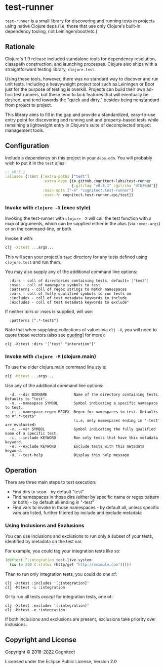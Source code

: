 # test-runner

`test-runner` is a small library for discovering and running tests in
projects using native Clojure deps (i.e, those that use only Clojure's
built-in dependency tooling, not Leiningen/boot/etc.)

## Rationale

Clojure's 1.9 release included standalone tools for dependency
resolution, classpath construction, and launching processes. Clojure
also ships with a straightforward testing library, `clojure.test`.

Using these tools, however, there was no standard way to
discover and run unit tests. Including a heavyweight project tool such
as Leiningen or Boot just for the purpose of testing is
overkill. Projects can build their own ad-hoc test runners, but these
tend to lack features that will eventually be desired, and tend
towards the "quick and dirty," besides being nonstandard from project
to project.

This library aims to fill in the gap and provide a standardized,
easy-to-use entry point for discovering and running unit and
property-based tests while remaining a lightweight entry in Clojure's
suite of decomplected project management tools.

## Configuration 

Include a dependency on this project in your `deps.edn`. You will
probably wish to put it in the `test` alias:

```clojure
;; v0.5.1
:aliases {:test {:extra-paths ["test"]
                 :extra-deps {io.github.cognitect-labs/test-runner 
                              {:git/tag "v0.5.1" :git/sha "dfb30dd"}}
                 :main-opts ["-m" "cognitect.test-runner"]
                 :exec-fn cognitect.test-runner.api/test}}
```

### Invoke with `clojure -X` (exec style)

Invoking the test-runner with `clojure -X` will call the test function with a map of arguments,
which can be supplied either in the alias (via `:exec-args`) or on the command-line, or both.

Invoke it with:

```bash
clj -X:test ...args...
```

This will scan your project's `test` directory for any tests defined
using `clojure.test` and run them.

You may also supply any of the additional command line options:

```
  :dirs - coll of directories containing tests, default= ["test"]
  :nses - coll of namespace symbols to test
  :patterns - coll of regex strings to match namespaces
  :vars - coll of fully qualified symbols to run tests on
  :includes - coll of test metadata keywords to include
  :excludes - coll of test metadata keywords to exclude"
```

If neither :dirs or :nses is supplied, will use:

```
  :patterns [".*-test$"]
```

Note that when supplying collections of values via `clj -X`, you will need to quote those vectors (also see [quoting](https://clojure.org/reference/deps_and_cli#quoting)] for more):

```
clj -X:test :dirs '["test" "interation"]'
```

### Invoke with `clojure -M` (clojure.main)

To use the older clojure.main command line style:

```bash
clj -M:test ...args...
```

Use any of the additional command line options:

```
  -d, --dir DIRNAME            Name of the directory containing tests. Defaults to "test".
  -n, --namespace SYMBOL       Symbol indicating a specific namespace to test.
  -r, --namespace-regex REGEX  Regex for namespaces to test. Defaults to #".*-test$"
                               (i.e, only namespaces ending in '-test' are evaluated)
  -v, --var SYMBOL             Symbol indicating the fully qualified name of a specific test.
  -i, --include KEYWORD        Run only tests that have this metadata keyword.
  -e, --exclude KEYWORD        Exclude tests with this metadata keyword.
  -H, --test-help              Display this help message
```

## Operation

There are three main steps to test execution:

* Find dirs to scan - by default "test"
* Find namespaces in those dirs (either by specific name or regex pattern or both) - by default all ending in "-test"
* Find vars to invoke in those namespaces - by default all, unless specific vars are listed, further filtered by include and exclude metadata

### Using Inclusions and Exclusions

You can use inclusions and exclusions to run only a subset of your tests, identified by metadata on the test var.

For example, you could tag your integration tests like so:

```clojure
(deftest ^:integration test-live-system
  (is (= 200 (:status (http/get "http://example.com")))))
```

Then to run only integration tests, you could do one of:

```
clj -X:test :includes '[:integration]'
clj -M:test -i :integration
```

Or to run all tests *except* for integration tests, one of:

```
clj -X:test :excludes '[:integration]'
clj -M:test -e :integration
```

If both inclusions and exclusions are present, exclusions take priority over inclusions.

## Copyright and License

Copyright © 2018-2022 Cognitect

Licensed under the Eclipse Public License, Version 2.0
